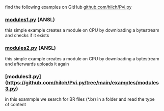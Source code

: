 find the following examples on GitHub [github.com/hilch/Pvi.py](https://github.com/hilch/Pvi.py/tree/main/examples)

### [modules1.py](https://github.com/hilch/Pvi.py/tree/main/examples/modules1.py) (ANSL)
this simple example creates a module on CPU by downloading a bytestream and checks if it exists

### [modules2.py](https://github.com/hilch/Pvi.py/tree/main/examples/modules2.py) (ANSL)
this simple example creates a module on CPU by downloading a bytestream and afterwards uploads it again

### [modules3.py] (https://github.com/hilch/Pvi.py/tree/main/examples/modules3.py) 
in this exammple we search for BR files (*.br) in a folder and read the type of content
